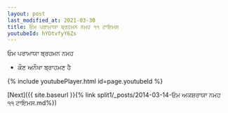 ```yaml
---
layout: post
last_modified_at: 2021-03-30
title: ਓਮ ਪਰਾਮਾਯਾ ਬ੍ਰਹਮਨ ਨਮਹ ੧੧ ਟਾਇਮਸ
youtubeId: hYOtvfyY6Zs
---
```

 
 
 ਓਮ ਪਰਾਮਾਯਾ ਬ੍ਰਹਮਨ ਨਮਹ  
 
 -  ਕੌਣ ਅਨੌਖਾ ਬ੍ਰਾਹਮਣ ਹੈ 
 
  
 
  
 
 
 
 
 
 


{% include youtubePlayer.html id=page.youtubeId %}
 
[Next]({{ site.baseurl }}{% link  split1/_posts/2014-03-14-ਓਮ ਅਕਸ਼ਰਾਯਾ ਨਮਹ ੧੧ ਟਾਇਮਸ.md%})
 
